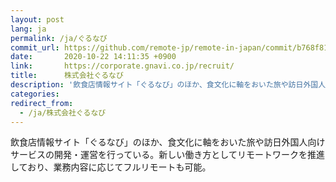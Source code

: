 ```yaml
---
layout: post
lang: ja
permalink: /ja/ぐるなび
commit_url: https://github.com/remote-jp/remote-in-japan/commit/b768f81d852d3e855e7a3efb34de8aaf40c68bbd
date:       2020-10-22 14:11:35 +0900
link:       https://corporate.gnavi.co.jp/recruit/
title:      株式会社ぐるなび
description: '飲食店情報サイト「ぐるなび」のほか、食文化に軸をおいた旅や訪日外国人向けサービスの開発・運営を行っている。新しい働き方としてリモートワークを推進しており、業務内容に応じてフルリモートも可能。'
categories: 
redirect_from:
  - /ja/株式会社ぐるなび
---
```


<p>飲食店情報サイト「ぐるなび」のほか、食文化に軸をおいた旅や訪日外国人向けサービスの開発・運営を行っている。新しい働き方としてリモートワークを推進しており、業務内容に応じてフルリモートも可能。</p>
